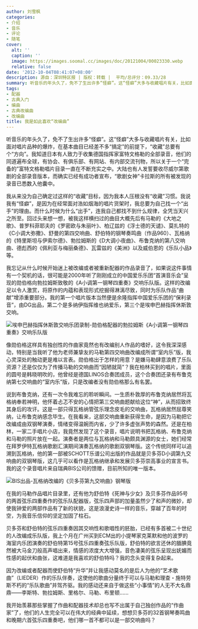 ```yaml
---
author: 刘雪枫
categories:
- 介绍
- 音乐
- 评论
- 随笔
cover:
  alt: ''
  caption: ''
  image: https://images.soomal.cc/images/doc/20121004/00023330.webp
  relative: false
date: '2012-10-04T08:41:07+08:00'
description: 源自：深圳特区报 | 版权：转载 |  平均/总评分：09.33/28
summary: 听音乐的年头久了，免不了生出许多“怪癖”。这“怪癖”大多与收藏唱片有关，比如面对唱片品种的爆炸，在基本曲目已经差不多“搞定”的前提下，“收藏”总要有个“方向”。我知道日本有人致力于收集德国指挥家富特文格勒的全部录音，他们的同道遍布全球，有协会、有俱乐部、有网站、有内部交流刊物……
tags:
- 配器
- 古典入门
- 编曲
- 古典改编曲
- 改编曲
title: 我是如此喜欢“改编曲”
---
```


听音乐的年头久了，免不了生出许多“怪癖”。这“怪癖”大多与收藏唱片有关，比如面对唱片品种的爆炸，在基本曲目已经差不多“搞定”的前提下，“收藏”总要有个“方向”。我知道日本有人致力于收集德国指挥家富特文格勒的全部录音，他们的同道遍布全球，有协会、有俱乐部、有网站、有内部交流刊物，所以关于一个“完备的”富特文格勒唱片目录一直在不断充实之中。大陆也有人发誓要收尽威尔第歌剧的全部录音版本，而确实已经有成功者宣布，“歌剧女神”卡拉斯的所有被发现的录音已悉数入他囊中。

我从来没为自己确定过这样的“收藏”目标，因为我本人压根没有“收藏”习惯。我说我有“怪癖”，是因为在经常面对浩如烟海的唱片货架时，我总要为自己找一个“出手”的理由。而什么时候为什么“出手”，连我自己都找不到什么规律，全凭当天兴之所至。回过头来想一想，被我这样横扫过的曲目大概先后有马勒的《大地之歌》、普罗科菲耶夫的《罗密欧与朱丽叶》、柏辽兹的《浮士德的天谴》、莫扎特的《C小调大弥撒》、舒曼的第四交响曲、舒伯特的钢琴奏鸣曲（作品960）、瓦格纳的《特里斯坦与伊索尔德》、勃拉姆斯的《D大调小夜曲》、布鲁克纳的第八交响曲、德彪西的《佩利亚与梅丽桑德》、瓦雷兹的《美洲》以及威伯恩的《乐队小品》等。

我忘记从什么时候开始迷上被改编或者被重新配器的作品录音了，如果说这件事情有一个契机的话，很可能是2000年听了刚刚成立的中国爱乐乐团“首演音乐会”呈现的勋伯格向勃拉姆斯致敬的《A小调第一钢琴四重奏》交响乐队版。这样的改编足以令人激赏，将原作的内蕴和表现形式挖掘得淋漓尽致，同时为乐队作品“曲献”增添重要部分。我的第一个唱片版本当然便是余隆指挥中国爱乐乐团的“保利录音”，由DG出品，第二个是多纳伊指挥维也纳爱乐，第三个是埃申巴赫指挥休斯敦交响。

![埃申巴赫指挥休斯敦交响乐团录制-勋伯格配器的勃拉姆斯《A小调第一钢琴四重奏》交响乐队版](https://images.soomal.cc/images/doc/20121004/00023329.webp)





像勋伯格这样具有独创性的作曲家竟然也有改编别人作品的嗜好，这令我深深感动，特别是当我听了他为老师兼挚友的马勒第四交响曲改编成所谓“室内乐”版，我心灵深处的触动更是难以言表。勋伯格出于怎样的用意？是嫌马勒肆意浪费了乐队资源？还是仅仅为了传播马勒的交响曲而“因陋就简”？我在柏林买到的唱片，里面的圆号是韩晓明吹的，他曾经是德国LINOS合奏团成员，这个合奏团还录有布鲁克纳第七交响曲的“室内乐”版，只是改编者没有勋伯格那么有名罢。

说到布鲁克纳，还有一次令我难忘的聆听瞬间。一生质朴敦厚的布鲁克纳居然将瓦格纳奉若神明，他怀着忐忑不安的心情把第三交响曲题献给这位“神”，从而招致终其身后的攻讦。这是一部只得瓦格纳管弦乐理念皮毛的交响曲，瓦格纳居然屈尊笑纳，让布鲁克纳感念毕生。在我看来，这部交响曲重新获得生命，是因为马勒把它改编成由双钢琴演奏，情绪变得温婉而内省，少了许多虚张声势的森然。还是在柏林，一家二手唱片小店，我竟然发现了这个录音，唱片说明书把瓦格纳、布鲁克纳和马勒的照片放在一起。演奏者是两位与瓦格纳和马勒颇具渊源的女士，她们经常在拜罗伊特瓦格纳歌剧汇演期间演奏瓦格纳的歌剧双钢琴版。这个传统同样可以追溯到瓦格纳，他的第一部被SCHOTT乐谱公司出版的作品就是贝多芬D小调第九交响曲的双钢琴版，这几乎可以看作是瓦格纳继承和发展贝多芬崇高事业的宣言书。我的这个录音唱片来自瑞典BIS公司的馈赠，目前所知的唯一版本。

![BIS出品-瓦格纳改编的《贝多芬第九交响曲》钢琴版](https://images.soomal.cc/images/doc/20121004/00023330.webp)





在我的马勒作品唱片目录里，还有他为舒伯特《死神与少女》及贝多芬作品95号的两首弦乐四重奏作的弦乐队配器版，弦乐四声部的加量虽然少了和声的微妙，却使我钟爱的两部作品有了新的状貌，这是浪漫史诗一样的音乐，穿越了百年的时空，为我音乐信仰的坚定加固了柱石。

贝多芬和舒伯特的弦乐四重奏因其交响性和歌唱性的胚胎，已经有多首被二十世纪的人改编成乐队版，我上个月在广州买到ECM出的小提琴家克莱默和他的波罗的海室内乐团演奏的舒伯特第15号弦乐四重奏弦乐队版，舒伯特的欲言还休的腼腆竟然被大马金刀般高声唱出来，情感的浓度大大增强，音色凄美的弦乐呈现出妩媚而性感的起伏和曲张，这难道是我喜欢的舒伯特吗？我的念头变得复杂起来。

因为改编或者配器而使舒伯特“升华”并让我感动莫名的是后人为他的“艺术歌曲”（LIEDER）作的乐队伴奏，这使他的歌曲分量终于可以与马勒和理查・施特劳斯不朽的“乐队歌曲”并驾齐驱。我的感动还来自于做这些“小事情”的人无不大名鼎鼎――李斯特、勃拉姆斯、里格尔、马勒、布里顿……

我开始羡慕那些掌握了作曲和配器技术却总也写不出属于自己独创作品的“作曲家”了，他们的人生完全可以在伟大的经典中延续，想想贝多芬的32首钢琴奏鸣曲和晚期六首弦乐四重奏吧，他们哪一首不都可以是一部交响曲吗？